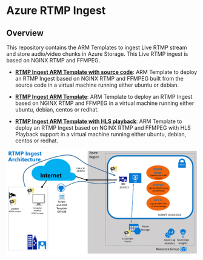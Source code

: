 # Azure RTMP Ingest

Overview
--------------

This repository contains the ARM Templates to ingest Live RTMP stream and store audio/video chunks in Azure Storage. This Live RTMP ingest is based on NGINX RTMP and FFMPEG.


- [**RTMP Ingest ARM Template with source code**](https://github.com/flecoqui/RTMPIngest/tree/master/Azure/101-vm): ARM Template to deploy an RTMP Ingest based on NGINX RTMP and FFMPEG built from the source code in a virtual machine running either ubuntu or debian.

- [**RTMP Ingest ARM Template**](https://github.com/flecoqui/RTMPIngest/tree/master/Azure/101-vm-light): ARM Template to deploy an RTMP Ingest based on NGINX RTMP and FFMPEG in a virtual machine running either ubuntu, debian, centos or redhat.

- [**RTMP Ingest ARM Template with HLS playback**](https://github.com/flecoqui/RTMPIngest/tree/master/Azure/101-vm-light-hls): ARM Template to deploy an RTMP Ingest based on NGINX RTMP and FFMPEG with HLS Playback support in a virtual machine running either ubuntu, debian, centos or redhat.

![](https://raw.githubusercontent.com/flecoqui/RTMPIngest/master/Azure/101-vm/Docs/1-architecture.png)